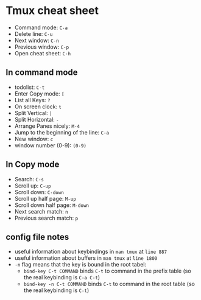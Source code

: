 # Tmux cheat sheet

- Command mode: `C-a`
- Delete line: `C-u`
- Next window: `C-n`
- Previous window: `C-p`
- Open cheat sheet: `C-h`

## In command mode

- todolist: `C-t`
- Enter Copy mode: `[`
- List all Keys: `?`
- On screen clock: `t`
- Split Vertical: `|`
- Split Horizontal: `-`
- Arrange Panes nicely: `M-4`
- Jump to the beginning of the line: `C-a`
- New window: `c`
- window number (0-9): `(0-9)`

## In Copy mode

- Search: `C-s`
- Scroll up: `C-up`
- Scroll down: `C-down`
- Scroll up half page: `M-up`
- Scroll down half page: `M-down`
- Next search match: `n`
- Previous search match: `p`

## config file notes

- useful information about keybindings in `man tmux` at `line 887`
- useful information about buffers in `man tmux` at `line 1800`
- `-n` flag means that the key is bound in the root tabel:
  - `bind-key C-t COMMAND` binds `C-t` to command in the prefix table (so the real keybinding is `C-a C-t`)
  - `bind-key -n C-t COMMAND` binds `C-t` to command in the root table (so the real keybinding is `C-t`)